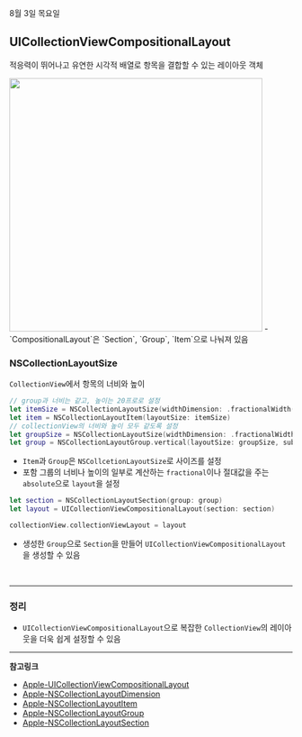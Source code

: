8월 3일 목요일

## UICollectionViewCompositionalLayout
적응력이 뛰어나고 유연한 시각적 배열로 항목을 결합할 수 있는 레이아웃 객체

<img src="https://docs-assets.developer.apple.com/published/2308306163/rendered2x-1585241228.png" width="450">
- `CompositionalLayout`은 `Section`, `Group`, `Item`으로 나눠져 있음

### NSCollectionLayoutSize
`CollectionView`에서 항목의 너비와 높이

```swift
// group과 너비는 같고, 높이는 20프로로 설정
let itemSize = NSCollectionLayoutSize(widthDimension: .fractionalWidth(1.0), heightDimension: .fractionalWidth(0.2))
let item = NSCollectionLayoutItem(layoutSize: itemSize)
// collectionView의 너비와 높이 모두 같도록 설정
let groupSize = NSCollectionLayoutSize(widthDimension: .fractionalWidth(1.0), heightDimension: .fractionalWidth(1.0))
let group = NSCollectionLayoutGroup.vertical(layoutSize: groupSize, subitems: [item])
```
- `Item`과 `Group`은 `NSCollcetionLayoutSize`로 사이즈를 설정
- 포함 그룹의 너비나 높이의 일부로 계산하는 `fractional`이나 절대값을 주는 `absolute`으로 `layout`을 설정

```swift
let section = NSCollectionLayoutSection(group: group)    
let layout = UICollectionViewCompositionalLayout(section: section)

collectionView.collectionViewLayout = layout
```
- 생성한 `Group`으로 `Section`을 만들어 `UICollectionViewCompositionalLayout`을 생성할 수 있음

</br>

---
### 정리
- `UICollectionViewCompositionalLayout`으로 복잡한 `CollectionView`의 레이아웃을 더욱 쉽게 설정할 수 있음

---
**참고링크**
- [Apple-UICollectionViewCompositionalLayout](https://developer.apple.com/documentation/uikit/uicollectionviewcompositionallayout)
- [Apple-NSCollectionLayoutDimension](https://developer.apple.com/documentation/uikit/nscollectionlayoutdimension)
- [Apple-NSCollectionLayoutItem](https://developer.apple.com/documentation/uikit/nscollectionlayoutitem)
- [Apple-NSCollectionLayoutGroup](https://developer.apple.com/documentation/uikit/nscollectionlayoutgroup)
- [Apple-NSCollectionLayoutSection](https://developer.apple.com/documentation/uikit/nscollectionlayoutsection)
